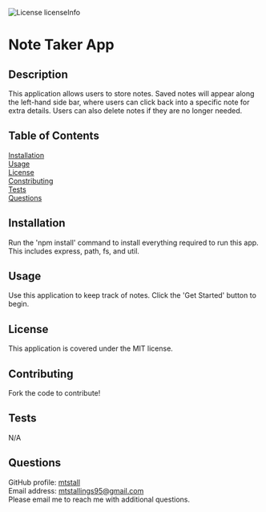 
![License licenseInfo](https://img.shields.io/badge/License-MIT-yellow.svg)  
# Note Taker App
## Description
This application allows users to store notes. Saved notes will appear along the left-hand side bar, where users can click back into a specific note for extra details. Users can also delete notes if they are no longer needed.
## Table of Contents
[Installation](#installation)  
[Usage](#usage)  
[License](#license)  
[Constributing](#contributing)  
[Tests](#tests)  
[Questions](#questions)
## Installation
Run the 'npm install' command to install everything required to run this app. This includes express, path, fs, and util.
## Usage
Use this application to keep track of notes. Click the 'Get Started' button to begin.
## License
This application is covered under the MIT license.
## Contributing
Fork the code to contribute!
## Tests
N/A
## Questions
GitHub profile: [mtstall](https://www.github.com/mtstall)    
Email address: mtstallings95@gmail.com  
Please email me to reach me with additional questions.